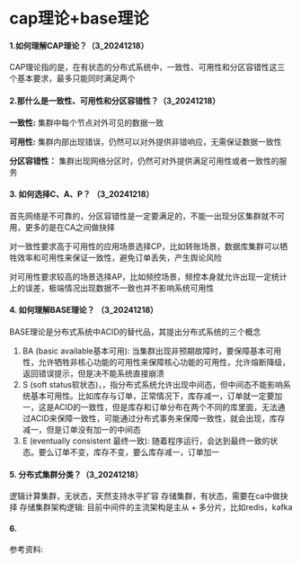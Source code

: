 # cap理论+base理论
#### 1.如何理解CAP理论？（3_20241218）
CAP理论指的是，在有状态的分布式系统中，一致性、可用性和分区容错性这三个基本要求，最多只能同时满足两个

#### 2.那什么是一致性、可用性和分区容错性？（3_20241218）
**一致性:** 集群中每个节点对外可见的数据一致

**可用性:** 集群内部出现错误，仍然可以对外提供非错响应，无需保证数据一致性

**分区容错性：** 集群出现网络分区时，仍然可对外提供满足可用性或者一致性的服务 

#### 3. 如何选择C、A、P？ （3_20241218）
首先网络是不可靠的，分区容错性是一定要满足的，不能一出现分区集群就不可用，更多的是在CA之间做抉择

对一致性要求高于可用性的应用场景选择CP，比如转账场景，数据库集群可以牺牲效率和可用性来保证一致性，避免订单丢失，产生舆论风险

对可用性要求较高的场景选择AP，比如频控场景，频控本身就允许出现一定统计上的误差，极端情况出现数据不一致也并不影响系统可用性

#### 4. 如何理解BASE理论？ （3_20241218）
BASE理论是分布式系统中ACID的替代品，其提出分布式系统的三个概念

1. BA (basic available基本可用): 当集群出现非预期故障时，要保障基本可用性，允许牺牲非核心功能的可用性来保障核心功能的可用性，允许熔断降级，返回错误提示，但是决不能系统直接崩溃
2. S (soft status软状态)，，指分布式系统允许出现中间态，但中间态不能影响系统基本可用性。比如库存与订单，正常情况下，库存减一，订单就一定要加一，这是ACID的一致性，但是库存和订单分布在两个不同的库里面，无法通过ACID来保障一致性，可能通过分布式事务来保障一致性，就会出现，库存减一，但是订单没有加一的中间态
3. E (eventually consistent 最终一致): 随着程序运行，会达到最终一致的状态。要么订单不变，库存不变，要么库存减一，订单加一


#### 5. 分布式集群分类？（3_20241218）
逻辑计算集群，无状态，天然支持水平扩容
存储集群，有状态，需要在ca中做抉择
存储集群架构逻辑: 目前中间件的主流架构是主从 + 多分片，比如redis，kafka

#### 6. 


参考资料:

